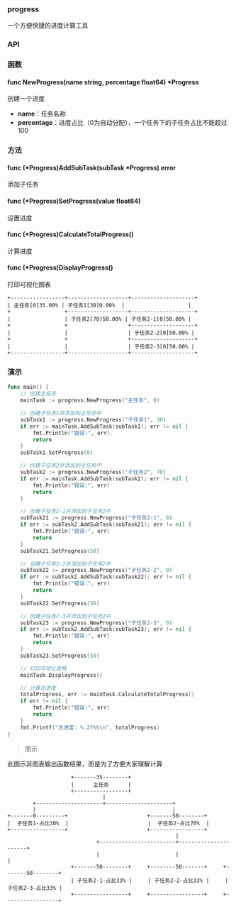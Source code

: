 ### progress
一个方便快捷的进度计算工具



### API

### 函数



#### func NewProgress(name string, percentage float64) *Progress

创建一个进度

- **name**：任务名称
- **percentage**：进度占比（0为自动分配），一个任务下的子任务占比不能超过100



### 方法

#### func (*Progress)AddSubTask(subTask *Progress) error

添加子任务



#### func (*Progress)SetProgress(value float64)

设置进度



#### func (*Progress)CalculateTotalProgress()

计算进度



#### func (*Progress)DisplayProgress()

打印可视化图表

```
+-----------------+-------------------+--------------------+
| 主任务[0]35.00% | 子任务1[30]0.00%  |                    |
+                 +-------------------+--------------------+
|                 | 子任务2[70]50.00% | 子任务2-1[0]50.00% |
+                 +                   +--------------------+
|                 |                   | 子任务2-2[0]50.00% |
+                 +                   +--------------------+
|                 |                   | 子任务2-3[0]50.00% |
+-----------------+-------------------+--------------------+
```

### 演示

```go
func main() {
	// 创建主任务
	mainTask := progress.NewProgress("主任务", 0)

	// 创建子任务1并添加到主任务中
	subTask1 := progress.NewProgress("子任务1", 30)
	if err := mainTask.AddSubTask(subTask1); err != nil {
		fmt.Println("错误:", err)
		return
	}
	subTask1.SetProgress(0)

	// 创建子任务2并添加到主任务中
	subTask2 := progress.NewProgress("子任务2", 70)
	if err := mainTask.AddSubTask(subTask2); err != nil {
		fmt.Println("错误:", err)
		return
	}

	// 创建子任务2-1并添加到子任务2中
	subTask21 := progress.NewProgress("子任务2-1", 0)
	if err := subTask2.AddSubTask(subTask21); err != nil {
		fmt.Println("错误:", err)
		return
	}
	subTask21.SetProgress(50)

	// 创建子任务2-2并添加到子任务2中
	subTask22 := progress.NewProgress("子任务2-2", 0)
	if err := subTask2.AddSubTask(subTask22); err != nil {
		fmt.Println("错误:", err)
		return
	}
	subTask22.SetProgress(50)

	// 创建子任务2-3并添加到子任务2中
	subTask23 := progress.NewProgress("子任务2-3", 0)
	if err := subTask2.AddSubTask(subTask23); err != nil {
		fmt.Println("错误:", err)
		return
	}
	subTask23.SetProgress(50)

	// 打印可视化表格
	mainTask.DisplayProgress()

	// 计算总进度
	totalProgress, err := mainTask.CalculateTotalProgress()
	if err != nil {
		fmt.Println("错误:", err)
		return
	}
	fmt.Printf("总进度: %.2f%%\n", totalProgress)
}
```



> 图示

此图示非图表输出函数结果，而是为了方便大家理解计算

```
                    +-------35--------+
                    |      主任务      |
                    +-----------------+
                              |
        +---------------------+---------------------+
        |                                           |
+-------0---------+                         +-------50--------+
|  子任务1-占比30%  |                         |  子任务2-占比70%  |
+-----------------+                         +-----------------+
                                                     |
                            +------------------------+----------------------+
                            |                        |                      |
                    +-------50--------+     +--------50-------+     +-------50--------+
                    | 子任务2-1-占比33% |     | 子任务2-2-占比33% |     | 子任务2-3-占比33% |
                    +-----------------+     +-----------------+     +-----------------+
```
